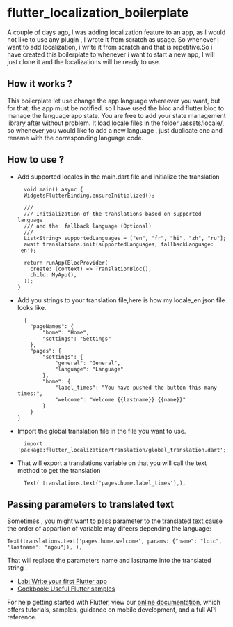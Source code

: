 # flutter_localization_boilerplate

A couple of days ago, I was adding localization feature to an app, as I would not like to use any plugin , I wrote it from scratch as usage. So whenever i want to add localization, i write it from scratch and that is repetitive.So i have created this boilerplate to whenever i want to start a new app, I will just clone it and the localizations will be ready to use.

## How it works ?

This boilerplate let use change the app language whereever you want, but for that, the app must be notified. so I have used the bloc and flutter bloc to manage the language app state. You are free to add your state management library after without problem.
It load locale files in the folder /assets/locale/, so whenever you would like to add a new language , just duplicate one and rename with the corresponding language code.

## How to use ?
<ul>
  <li>Add supported locales in the main.dart file and initialize the translation

```
  void main() async {
  WidgetsFlutterBinding.ensureInitialized();

  ///
  /// Initialization of the translations based on supported language
  /// and the  fallback language (Optional)
  ///
  List<String> supportedLanguages = ["en", "fr", "hi", "zh", "ru"];
  await translations.init(supportedLanguages, fallbackLanguage: 'en');

  return runApp(BlocProvider(
    create: (context) => TranslationBloc(),
    child: MyApp(),
  ));
}
```
 </li>
    <li>Add you strings to your translation file,here is how my locale_en.json file looks like.

```
  {
    "pageNames": {
        "home": "Home",
        "settings": "Settings"
    },
    "pages": {
        "settings": {
            "general": "General",
            "language": "Language"
        },
        "home": {
            "label_times": "You have pushed the button this many times:",
            "welcome": "Welcome {{lastname}} {{name}}"
        }
    }
}
```
 </li>
  <li>Import the global translation file in the file you want to use.

```
  import 'package:flutter_localization/translation/global_translation.dart';
```
 </li>
 
  <li>That will export a translations variable on that you will call the text method to get the translation

```
  Text( translations.text('pages.home.label_times'),),
```
 </li>

</ul>

## Passing parameters to translated text
Sometimes , you might want to pass parameter to the translated text,cause the order of appartion of variable may difeers depending the language:

```
Text(translations.text('pages.home.welcome', params: {"name": "loic", 'lastname': "ngou"}), ),

```

That will replace the parameters name and lastname into the translated string .


- [Lab: Write your first Flutter app](https://flutter.dev/docs/get-started/codelab)
- [Cookbook: Useful Flutter samples](https://flutter.dev/docs/cookbook)

For help getting started with Flutter, view our
[online documentation](https://flutter.dev/docs), which offers tutorials,
samples, guidance on mobile development, and a full API reference.
